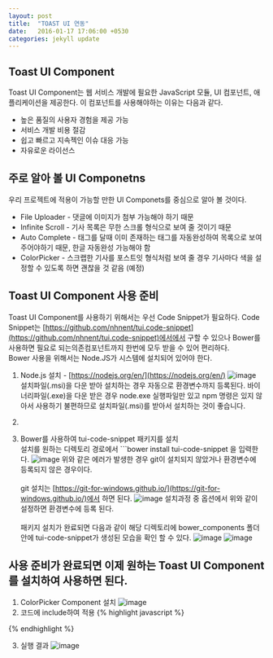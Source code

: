 ```yaml
---
layout: post
title:  "TOAST UI 연동"
date:   2016-01-17 17:06:00 +0530
categories: jekyll update
---
```


## Toast UI Component
Toast UI Component는 웹 서비스 개발에 필요한 JavaScript 모듈, UI 컴포넌트, 애플리케이션을 제공한다. 이 컴포넌트를 사용해야하는 이유는 다음과 같다.
* 높은 품질의 사용자 경험을 제공 가능
* 서비스 개발 비용 절감
* 쉽고 빠르고 지속젝인 이슈 대응 가능
* 자유로운 라이선스

## 주로 알아 볼 UI Componetns
우리 프로젝트에 적용이 가능할 만한 UI Componets를 중심으로 알아 볼 것이다.
* File Uploader - 댓글에 이미지가 첨부 가능해야 하기 때문
* Infinite Scroll - 기사 목록은 무한 스크롤 형식으로 보여 줄 것이기 때문
* Auto Complete - 태그를 달때 이미 존재하는 태그를 자동완성하여 목록으로 보여주어야하기 때문, 한글 자동완성 가능해야 함
* ColorPicker - 스크랩한 기사를 포스트잇 형식처럼 보여 줄 경우 기사마다 색을 설정할 수 있도록 하면 괜찮을 것 같음 (예정)

## Toast UI Component 사용 준비
Toast UI Component를 사용하기 위해서는 우선 Code Snippet가 필요하다. Code Snippet는 [https://github.com/nhnent/tui.code-snippet](https://github.com/nhnent/tui.code-snippet)에서에서 구할 수 있으나 Bower를 사용하면 필요로 되는의존컴포넌트까지 한번에 모두 받을 수 있어 편리하다.<br>
Bower 사용을 위해서는 Node.JS가 시스템에 설치되어 있어야 한다.
1. Node.js 설치 - [https://nodejs.org/en/](https://nodejs.org/en/)
![image](https://cloud.githubusercontent.com/assets/16336685/12376612/380f9010-bd41-11e5-8ed8-c5b2bdda99eb.png)
설치파일(.msi)을 다운 받아 설치하는 경우 자동으로 환경변수까지 등록된다. 바이너리파일(.exe)을 다운 받은 경우 node.exe 실행파일만 있고 npm 명령은 있지 않아서 사용하기 불편하므로 설치파일(.msi)를 받아서 설치하는 것이 좋습니다.<br>

2. ```npm i --global bower 를 입력하여 bower를 설치

3. Bower를 사용하여 tui-code-snippet 패키지를 설치<br>
설치를 원하는 디렉토리 경로에서 ```bower install tui-code-snippet 을 입력한다.
![image](https://cloud.githubusercontent.com/assets/16336685/12376859/ec1cec38-bd4b-11e5-9a6e-939de5e0d806.png)
위와 같은 에러가 발생한 경우 git이 설치되지 않았거나 환경변수에 등록되지 않은 경우이다.
<br><br>
git 설치는 [https://git-for-windows.github.io/](https://git-for-windows.github.io/)에서 하면 된다.
![image](https://cloud.githubusercontent.com/assets/16336685/12376874/6b01435a-bd4c-11e5-803e-9c332848161a.png)
설치과정 중 옵션에서 위와 같이 설정하면 환경변수에 등록 된다.
<br><br>
패키지 설치가 완료되면 다음과 같이 해당 디렉토리에 bower_components 폴더안에 tui-code-snippet가 생성된 모습을 확인 할 수 있다.
![image](https://cloud.githubusercontent.com/assets/16336685/12376903/43bddd02-bd4d-11e5-816d-58800e63b1ed.png)
![image](https://cloud.githubusercontent.com/assets/16336685/12376907/9f041fb4-bd4d-11e5-9dfd-0e0455929493.png)

## 사용 준비가 완료되면 이제 원하는 Toast UI Component를 설치하여 사용하면 된다.
1. ColorPicker Component 설치
![image](https://cloud.githubusercontent.com/assets/16336685/12376950/2f345710-bd4f-11e5-81d8-1a33a824137e.png)
2. 코드에 include하여 적용
{% highlight javascript %} 
<!DOCTYPE html>
<html>
<head>
<meta charset="UTF-8">
<script type="text/javascript" src="D:\bower_components/tui-code-snippet/code-snippet.js"></script>
<link rel="stylesheet" type="text/css" href="D:\bower_components/tui-component-colorpicker/dist/colorpicker.css" />
<script type="text/javascript" src="D:\bower_components/tui-component-colorpicker/dist/colorpicker.js"></script>
<title>Insert title here</title>
</head>
<body>
<div id="colorpicker"></div>
<script type="text/javascript">
(function() {
	tui.component.colorpicker.create({
	container: document.getElementById('colorpicker')
	});
})();

(function() {
	tui.component.colorpicker.create({
	container: document.getElementById('colorpicker'),
    color: '#f9f9f9',
    preset: ['#181818', '#292929', '#393939']
	});
})();
</script>
</body>
</html>
{% endhighlight %}

3. 실행 결과
![image](https://cloud.githubusercontent.com/assets/16336685/12377183/1d4a76ee-bd57-11e5-919e-b46ef46c91c3.png)

<br><br>
